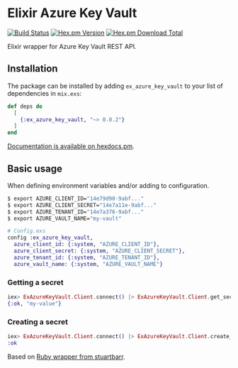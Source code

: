 # Elixir Azure Key Vault

[![Build Status](https://api.travis-ci.org/RamonPage/ex_azure_key_vault.svg?branch=master)](https://travis-ci.org/RamonPage/ex_azure_key_vault)
[![Hex.pm Version](https://img.shields.io/hexpm/v/ex_azure_key_vault.svg)](https://hex.pm/packages/ex_azure_key_vault)
[![Hex.pm Download Total](https://img.shields.io/hexpm/dt/ex_azure_key_vault.svg)](https://hex.pm/packages/ex_azure_key_vault)

Elixir wrapper for Azure Key Vault REST API.

## Installation

The package can be installed
by adding `ex_azure_key_vault` to your list of dependencies in `mix.exs`:

```elixir
def deps do
  [
    {:ex_azure_key_vault, "~> 0.0.2"}
  ]
end
```

[Documentation is available on hexdocs.pm](https://hexdocs.pm/ex_azure_key_vault/).

## Basic usage

When defining environment variables and/or adding to configuration.

```bash
$ export AZURE_CLIENT_ID="14e79d90-9abf..."
$ export AZURE_CLIENT_SECRET="14e7a11e-9abf..."
$ export AZURE_TENANT_ID="14e7a376-9abf..."
$ export AZURE_VAULT_NAME="my-vault"
```

```elixir
# Config.exs
config :ex_azure_key_vault,
  azure_client_id: {:system, "AZURE_CLIENT_ID"},
  azure_client_secret: {:system, "AZURE_CLIENT_SECRET"},
  azure_tenant_id: {:system, "AZURE_TENANT_ID"},
  azure_vault_name: {:system, "AZURE_VAULT_NAME"}
```

### Getting a secret
```elixir
iex> ExAzureKeyVault.Client.connect() |> ExAzureKeyVault.Client.get_secret("my-secret")
{:ok, "my-value"}
```

### Creating a secret
```elixir
iex> ExAzureKeyVault.Client.connect() |> ExAzureKeyVault.Client.create_secret("my-new-secret", "my-new-value")
:ok
```

Based on [Ruby wrapper from stuartbarr](https://github.com/stuartbarr/azure-key-vault).